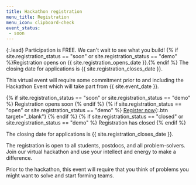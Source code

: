 ```yaml
---
title: Hackathon registration
menu_title: Registration
menu_icon: clipboard-check
event_status:
 - soon
---
```


{:.lead}
Participation is FREE. 
We can't wait to see what you build!
{% if site.registration_status
== "soon" or site.registration_status == "demo" %}Registration opens on
{{ site.registration_opens_date }}.{% endif %} The closing date for applications
is {{ site.registration_closes_date }}.

<div class="aside" markdown="1">
This virtual event will require some commitment prior to and including the
Hackathon Event which will take part from {{ site.event_date }}.

{% if site.registration_status == "soon" or site.registration_status == "demo" %}
  <a class="btn disabled">Registration opens soon</a>
{% endif %}
{% if site.registration_status == "open" or site.registration_status == "demo" %}
  [Register now](){:.btn target="_blank"}
{% endif %}
{% if site.registration_status == "closed" or site.registration_status == "demo" %}
  <a class="btn disabled">Registration has closed</a>
{% endif %}

The closing date for applications is {{ site.registration_closes_date }}.
</div>

The registration is open to all students, postdocs, and all problem-solvers.
Join our virtual hackathon and use your intellect and energy to make a difference.

Prior to the hackathon, this event will require that you think of problems you might want to solve and start forming teams. 

